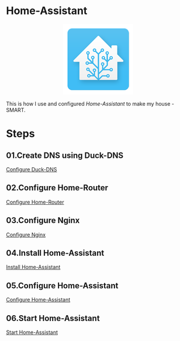 # Home-Assistant

<p align="center">
  <img src="img/hass.png"> </image>
</p>


This is how I use and configured *Home-Assistant* to make my house - SMART.

# Steps

## 01.Create DNS using Duck-DNS

[Configure Duck-DNS](https://github.com/sandeeplamb/Home-Assistant/tree/feature/home-assistant-run)

## 02.Configure Home-Router

[Configure Home-Router](https://github.com/sandeeplamb/Home-Assistant/tree/feature/home-assistant-run)

## 03.Configure Nginx

[Configure Nginx](https://github.com/sandeeplamb/Home-Assistant/tree/feature/home-assistant-run)

## 04.Install Home-Assistant

[Install Home-Assistant](https://github.com/sandeeplamb/Home-Assistant/tree/feature/home-assistant-run)

## 05.Configure Home-Assistant

[Configure Home-Assistant](https://github.com/sandeeplamb/Home-Assistant/tree/feature/home-assistant-run)

## 06.Start Home-Assistant

[Start Home-Assistant](https://github.com/sandeeplamb/Home-Assistant/tree/feature/home-assistant-run)